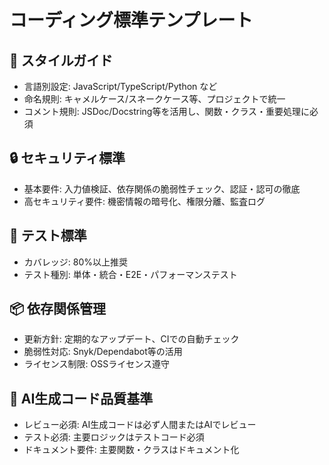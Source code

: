 # コーディング標準テンプレート

## 🎨 スタイルガイド
- 言語別設定: JavaScript/TypeScript/Python など
- 命名規則: キャメルケース/スネークケース等、プロジェクトで統一
- コメント規則: JSDoc/Docstring等を活用し、関数・クラス・重要処理に必須

## 🔒 セキュリティ標準
- 基本要件: 入力値検証、依存関係の脆弱性チェック、認証・認可の徹底
- 高セキュリティ要件: 機密情報の暗号化、権限分離、監査ログ

## 🧪 テスト標準
- カバレッジ: 80%以上推奨
- テスト種別: 単体・統合・E2E・パフォーマンステスト

## 📦 依存関係管理
- 更新方針: 定期的なアップデート、CIでの自動チェック
- 脆弱性対応: Snyk/Dependabot等の活用
- ライセンス制限: OSSライセンス遵守

## 🤖 AI生成コード品質基準
- レビュー必須: AI生成コードは必ず人間またはAIでレビュー
- テスト必須: 主要ロジックはテストコード必須
- ドキュメント要件: 主要関数・クラスはドキュメント化
